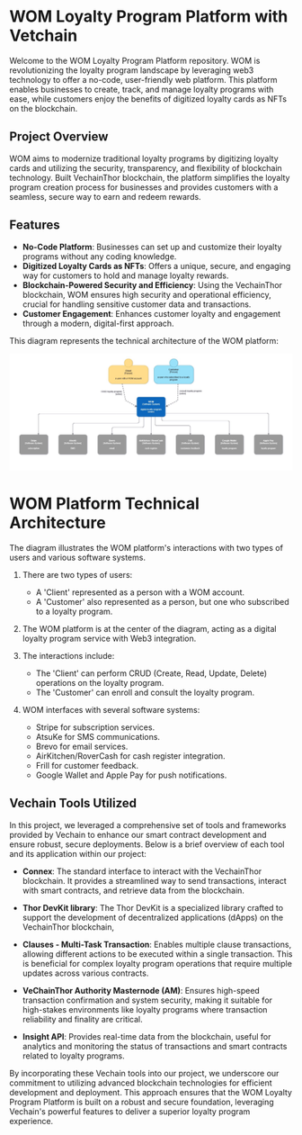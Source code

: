 # WOM Loyalty Program Platform with Vetchain

Welcome to the WOM Loyalty Program Platform repository. WOM is revolutionizing the loyalty program landscape by leveraging web3 technology to offer a no-code, user-friendly web platform. This platform enables businesses to create, track, and manage loyalty programs with ease, while customers enjoy the benefits of digitized loyalty cards as NFTs on the blockchain.

## Project Overview

WOM aims to modernize traditional loyalty programs by digitizing loyalty cards and utilizing the security, transparency, and flexibility of blockchain technology. Built VechainThor blockchain, the platform simplifies the loyalty program creation process for businesses and provides customers with a seamless, secure way to earn and redeem rewards.

## Features

- **No-Code Platform**: Businesses can set up and customize their loyalty programs without any coding knowledge.
- **Digitized Loyalty Cards as NFTs**: Offers a unique, secure, and engaging way for customers to hold and manage loyalty rewards.
- **Blockchain-Powered Security and Efficiency**: Using the VechainThor blockchain, WOM ensures high security and operational efficiency, crucial for handling sensitive customer data and transactions.
- **Customer Engagement**: Enhances customer loyalty and engagement through a modern, digital-first approach.

This diagram represents the technical architecture of the WOM platform:

![alt text](c1-wom.png)

# WOM Platform Technical Architecture

The diagram illustrates the WOM platform's interactions with two types of users and various software systems.

1. There are two types of users:

   - A 'Client' represented as a person with a WOM account.
   - A 'Customer' also represented as a person, but one who subscribed to a loyalty program.

2. The WOM platform is at the center of the diagram, acting as a digital loyalty program service with Web3 integration.

3. The interactions include:

   - The 'Client' can perform CRUD (Create, Read, Update, Delete) operations on the loyalty program.
   - The 'Customer' can enroll and consult the loyalty program.

4. WOM interfaces with several software systems:
   - Stripe for subscription services.
   - AtsuKe for SMS communications.
   - Brevo for email services.
   - AirKitchen/RoverCash for cash register integration.
   - Frill for customer feedback.
   - Google Wallet and Apple Pay for push notifications.

## Vechain Tools Utilized

In this project, we leveraged a comprehensive set of tools and frameworks provided by Vechain to enhance our smart contract development and ensure robust, secure deployments. Below is a brief overview of each tool and its application within our project:

- **Connex**: The standard interface to interact with the VechainThor blockchain. It provides a streamlined way to send transactions, interact with smart contracts, and retrieve data from the blockchain.

- **Thor DevKit library**: The Thor DevKit is a specialized library crafted to support the development of decentralized applications (dApps) on the VechainThor blockchain,

- **Clauses - Multi-Task Transaction**: Enables multiple clause transactions, allowing different actions to be executed within a single transaction. This is beneficial for complex loyalty program operations that require multiple updates across various contracts.

- **VeChainThor Authority Masternode (AM)**: Ensures high-speed transaction confirmation and system security, making it suitable for high-stakes environments like loyalty programs where transaction reliability and finality are critical.

- **Insight API**: Provides real-time data from the blockchain, useful for analytics and monitoring the status of transactions and smart contracts related to loyalty programs.

By incorporating these Vechain tools into our project, we underscore our commitment to utilizing advanced blockchain technologies for efficient development and deployment. This approach ensures that the WOM Loyalty Program Platform is built on a robust and secure foundation, leveraging Vechain's powerful features to deliver a superior loyalty program experience.
